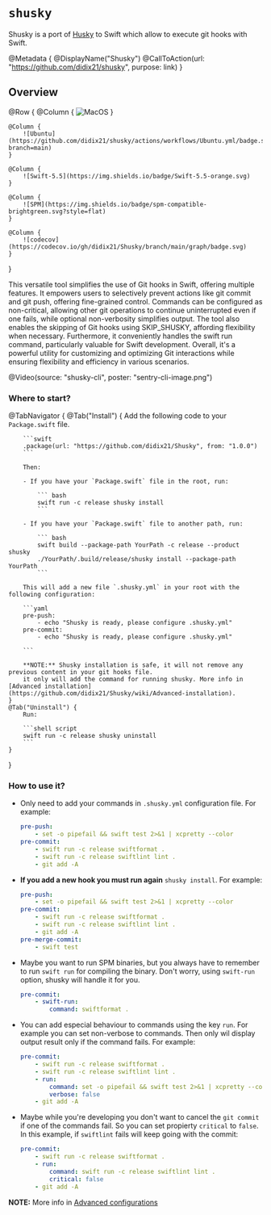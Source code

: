 # ``shusky``

Shusky is a port of [Husky](https://github.com/typicode/husky) to Swift which allow to execute
git hooks with Swift.

@Metadata { 
    @DisplayName("Shusky")
    @CallToAction(url: "https://github.com/didix21/shusky",
                  purpose: link)
}

## Overview

@Row {
    @Column {
        ![MacOS](https://github.com/didix21/shusky/actions/workflows/MacOS.yml/badge.svg?branch=main)
    }

    @Column {
        ![Ubuntu](https://github.com/didix21/shusky/actions/workflows/Ubuntu.yml/badge.svg?branch=main)
    }
    
    @Column {
        ![Swift-5.5](https://img.shields.io/badge/Swift-5.5-orange.svg)
    }
    
    @Column {
        ![SPM](https://img.shields.io/badge/spm-compatible-brightgreen.svg?style=flat)
    }
    
    @Column {
        ![codecov](https://codecov.io/gh/didix21/Shusky/branch/main/graph/badge.svg)
    }
}

This versatile tool simplifies the use of Git hooks in Swift, offering multiple features. It empowers users to selectively prevent actions like git commit and git push, offering fine-grained control. Commands can be configured as non-critical, allowing other git operations to continue uninterrupted even if one fails, while optional non-verbosity simplifies output. The tool also enables the skipping of Git hooks using SKIP_SHUSKY, affording flexibility when necessary. Furthermore, it conveniently handles the swift run command, particularly valuable for Swift development. Overall, it's a powerful utility for customizing and optimizing Git interactions while ensuring flexibility and efficiency in various scenarios.


@Video(source: "shusky-cli", poster: "sentry-cli-image.png")


### Where to start?

@TabNavigator {
    @Tab("Install") {
        Add the following code to your `Package.swift` file.

        ```swift
        .package(url: "https://github.com/didix21/Shusky", from: "1.0.0")
        ```

        Then:

        - If you have your `Package.swift` file in the root, run:

            ``` bash
            swift run -c release shusky install
            ```
          
        - If you have your `Package.swift` file to another path, run:

            ``` bash
            swift build --package-path YourPath -c release --product shusky
            ./YourPath/.build/release/shusky install --package-path YourPath
            ```

        This will add a new file `.shusky.yml` in your root with the following configuration:

        ```yaml
        pre-push:
            - echo "Shusky is ready, please configure .shusky.yml"
        pre-commit:
            - echo "Shusky is ready, please configure .shusky.yml"

        ```

        **NOTE:** Shusky installation is safe, it will not remove any previous content in your git hooks file.
        it only will add the command for running shusky. More info in [Advanced installation](https://github.com/didix21/Shusky/wiki/Advanced-installation).
    }
    @Tab("Uninstall") {
        Run:

        ```shell script
        swift run -c release shusky uninstall
        ```
    }
}

### How to use it?

- Only need to add your commands in `.shusky.yml` configuration file. For example:

    ```yaml
    pre-push:
        - set -o pipefail && swift test 2>&1 | xcpretty --color
    pre-commit:
        - swift run -c release swiftformat .
        - swift run -c release swiftlint lint .
        - git add -A
    ```

- **If you add a new hook you must run again** `shusky install`. For example:

    ```yaml
    pre-push:
        - set -o pipefail && swift test 2>&1 | xcpretty --color
    pre-commit:
        - swift run -c release swiftformat .
        - swift run -c release swiftlint lint .
        - git add -A
    pre-merge-commit:
        - swift test
    ```

- Maybe you want to run SPM binaries, but you always have to remember to run  `swift run` for compiling the binary. Don't worry, using `swift-run` option, shusky will handle it for you.

    ```yaml
    pre-commit:
        - swift-run:
            command: swiftformat .
    ```

- You can add especial behaviour to commands using the key `run`. For example you can set non-verbose to commands. Then only wil display output result only if the command fails. For example:

    ```yaml
    pre-commit:
        - swift run -c release swiftformat .
        - swift run -c release swiftlint lint .
        - run:
            command: set -o pipefail && swift test 2>&1 | xcpretty --color
            verbose: false
        - git add -A
    ```

-  Maybe while you're developing you don't want to cancel the `git commit` if one of the commands fail. So you can set propierty `critical` to `false`.
In this example, if `swiftlint` fails will keep going with the commit:

    ```yaml
    pre-commit:
        - swift run -c release swiftformat .
        - run:
            command: swift run -c release swiftlint lint .
            critical: false
        - git add -A
    ```

**NOTE:** More info in [Advanced configurations](https://github.com/didix21/Shusky/wiki/Advanded-configurations)




